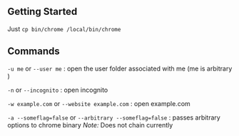 ## Getting Started
Just ```cp bin/chrome /local/bin/chrome```

## Commands
```-u me``` or ```--user me``` : open the user folder associated with me (me is arbitrary )

```-n``` or ```--incognito``` : open incognito

```-w example.com``` or ```--website example.com``` : open example.com

```-a --someflag=false``` or ```--arbitrary --someflag=false``` : passes arbitrary options to chrome binary _Note:_ Does not chain currently